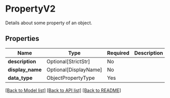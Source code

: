 # PropertyV2

Details about some property of an object.

## Properties
| Name | Type | Required | Description |
| ------------ | ------------- | ------------- | ------------- |
**description** | Optional[StrictStr] | No |  |
**display_name** | Optional[DisplayName] | No |  |
**data_type** | ObjectPropertyType | Yes |  |


[[Back to Model list]](../../README.md#models-v1-link) [[Back to API list]](../../README.md#documentation-for-api-endpoints) [[Back to README]](../../README.md)

